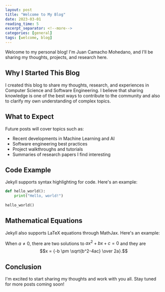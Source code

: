 ```yaml
---
layout: post
title: "Welcome to My Blog"
date: 2023-03-01
reading_time: 5
excerpt_separator: <!--more-->
categories: [general]
tags: [welcome, blog]
---
```


Welcome to my personal blog! I'm Juan Camacho Mohedano, and I'll be sharing my thoughts, projects, and research here.

<!--more-->

## Why I Started This Blog

I created this blog to share my thoughts, research, and experiences in Computer Science and Software Engineering. I believe that sharing knowledge is one of the best ways to contribute to the community and also to clarify my own understanding of complex topics.

## What to Expect

Future posts will cover topics such as:

- Recent developments in Machine Learning and AI
- Software engineering best practices
- Project walkthroughs and tutorials
- Summaries of research papers I find interesting

## Code Example

Jekyll supports syntax highlighting for code. Here's an example:

```python
def hello_world():
    print("Hello, world!")
    
hello_world()
```

## Mathematical Equations

Jekyll also supports LaTeX equations through MathJax. Here's an example:

When $a \ne 0$, there are two solutions to $ax^2 + bx + c = 0$ and they are
$$x = {-b \pm \sqrt{b^2-4ac} \over 2a}.$$

## Conclusion

I'm excited to start sharing my thoughts and work with you all. Stay tuned for more posts coming soon! 